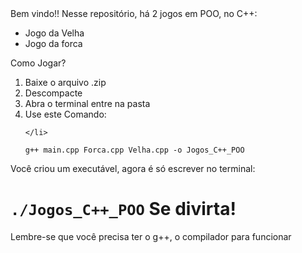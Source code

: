 
<!DOCTYPE html>
<html lang="en">
<head>
    <meta charset="UTF-8">
    <meta http-equiv="X-UA-Compatible" content="IE=edge">
    <meta name="viewport" content="width=device-width, initial-scale=1.0">
</head>
<body>
    Bem vindo!! 
Nesse repositório, há 2 jogos em POO, no C++: <br>
<ul>
<li>Jogo da Velha</li>
<li> Jogo da forca </li>
</ul>
Como Jogar? 

<ol>
    <li>Baixe o arquivo .zip</li>
    <li>Descompacte</li>
    <li>Abra o terminal entre na pasta </li>
    <li>Use este Comando:
        <br>

    </li>
  <code>g++ main.cpp Forca.cpp Velha.cpp -o Jogos_C++_POO</code>
</ol>
Você criou um executável, agora é só escrever no terminal:


<code>./Jogos_C++_POO</code>
Se divirta!
=============================
Lembre-se que você precisa ter o g++, o compilador para funcionar
</body>
</html>
